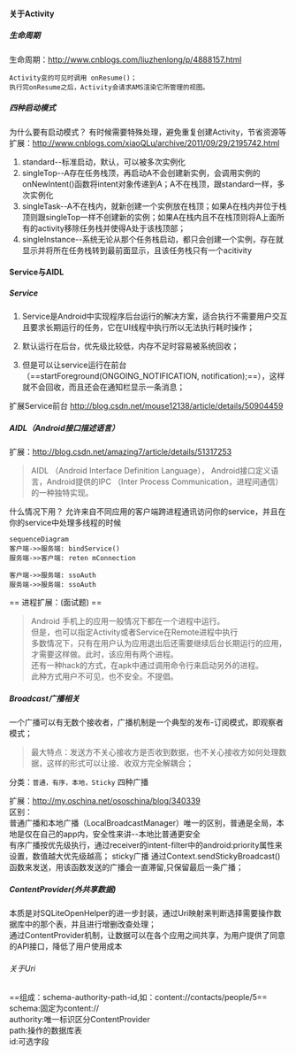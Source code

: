 #### 关于Activity
##### 生命周期
生命周期：http://www.cnblogs.com/liuzhenlong/p/4888157.html
```
Activity变的可见时调用 onResume()；
执行完onResume之后，Activity会请求AMS渲染它所管理的视图。

```
##### 四种启动模式
为什么要有启动模式？
有时候需要特殊处理，避免重复创建Activity，节省资源等
扩展：http://www.cnblogs.com/xiaoQLu/archive/2011/09/29/2195742.html
1. standard--标准启动，默认，可以被多次实例化
2. singleTop--A存在任务栈顶，再启动A不会创建新实例，会调用实例的onNewIntent()函数将intent对象传递到A；A不在栈顶，跟standard一样，多次实例化
3. singleTask--A不在栈内，就新创建一个实例放在栈顶；如果A在栈内并位于栈顶则跟singleTop一样不创建新的实例；如果A在栈内且不在栈顶则将A上面所有的activity移除任务栈并使得A处于该栈顶部；
4. singleInstance--系统无论从那个任务栈启动，都只会创建一个实例，存在就显示并将所在任务栈转到最前面显示，且该任务栈只有一个acitivity

#### Service与AIDL
##### Service
1. Service是Android中实现程序后台运行的解决方案，适合执行不需要用户交互且要求长期运行的任务，它在UI线程中执行所以无法执行耗时操作；

2. 默认运行在后台，优先级比较低，内存不足时容易被系统回收；
3. 但是可以让service运行在前台（==startForeground(ONGOING_NOTIFICATION, notification);==），这样就不会回收，而且还会在通知栏显示一条消息；

扩展Service前台 http://blog.csdn.net/mouse12138/article/details/50904459

##### AIDL（Android接口描述语言）
扩展：http://blog.csdn.net/amazing7/article/details/51317253   
>AIDL （Android Interface Definition Language）， Android接口定义语言，Android提供的IPC （Inter Process Communication，进程间通信）的一种独特实现。

什么情况下用？
允许来自不同应用的客户端跨进程通讯访问你的service，并且在你的service中处理多线程的时候

```
sequenceDiagram
客户端->>服务端: bindService()
服务端->>客户端: reten mConnection

客户端->>服务端: ssoAuth
服务端->>服务端: ssoAuth
```

== 进程扩展：(面试题) ==

>Android 手机上的应用一般情况下都在一个进程中运行。   
>但是，也可以指定Activity或者Service在Remote进程中执行   
>多数情况下，只有在用户认为应用退出后还需要继续后台长期运行的应用，才需要这样做。此时，该应用有两个进程。      
>还有一种hack的方式，在apk中通过调用命令行来启动另外的进程。   
>此种方式用户不可见，也不安全。不提倡。    
##### Broadcast广播相关
一个广播可以有无数个接收者，广播机制是一个典型的发布-订阅模式，即观察者模式；
> 最大特点：发送方不关心接收方是否收到数据，也不关心接收方如何处理数据，这样的形式可以让接、收双方完全解耦合；

分类：`普通，有序，本地，Sticky` 四种广播

扩展：http://my.oschina.net/ososchina/blog/340339   
区别：   
普通广播和本地广播（LocalBroadcastManager）唯一的区别，普通是全局，本地是仅在自己的app内，安全性来讲--本地比普通更安全   
有序广播按优先级执行，通过receiver的intent-filter中的android:priority属性来设置，数值越大优先级越高；
sticky广播 通过Context.sendStickyBroadcast()函数来发送，用该函数发送的广播会一直滞留,只保留最后一条广播；

##### ContentProvider(外共享数据)
本质是对SQLiteOpenHelper的进一步封装，通过Uri映射来判断选择需要操作数据库中的那个表，并且进行增删改查处理；   
通过ContentProvider机制，让数据可以在各个应用之间共享，为用户提供了同意的API接口，降低了用户使用成本
###### 关于Uri
==组成：schema-authority-path-id,如：content://contacts/people/5==   
schema:固定为content://   
authority:唯一标识区分ContentProvider   
path:操作的数据库表   
id:可选字段
